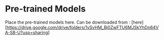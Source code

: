 # Pre-trained Models

Place the pre-trained models here. Can be downloaded from : [here][https://drive.google.com/drive/folders/1vSvHM_Bj0ZwFTU6MJSkYhDn64VA-S8-U?usp=sharing]
